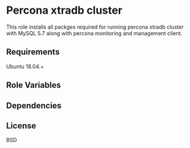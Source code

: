 Percona xtradb cluster
=========

This role installs all packges required for running percona xtradb cluster with MySQL 5.7 along with percona monitoring and management client.

Requirements
------------

Ubuntu 18.04.+

Role Variables
--------------

Dependencies
------------

License
-------

BSD

